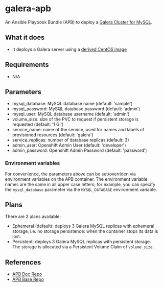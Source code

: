 galera-apb
===============

An Ansible Playbook Bundle (APB) to deploy a [Galera Cluster for MySQL](http://galeracluster.com).

## What it does
* It deploys a Galera server using a [derived CentOS image](https://github.com/beekhof/rss-operator/blob/master/apps/galera/Dockerfile)

## Requirements
* N/A

## Parameters

* mysql_database: MySQL database name (default: 'sample')
* mysql_password: MySQL database password (default: 'admin')
* mysql_user: MySQL database username (default: 'admin')
* volume_size: size of the PVC to request if persistent storage is requested (default: '1 Gi')
* service_name: name of the service, used for names and labels of provisioned resources (default: 'galera')
* service_replicas: number of database replicas (default: 3)
* admin_user: Openshift Admin User (default: 'developer')
* admin_password: Openshift Admin Password (default: 'password')

### Environment variables

For convenience, the parameters above can be set/overriden via environment variables on the APB container. The environment variable names are the same in all upper case letters; for example, you can specify the `mysql_database` parameter via the `MYSQL_DATABASE` environment variable.

## Plans

There are 2 plans available:

* Ephemeral (default): deploys 3 Galera MySQL replicas with ephemeral storage, i.e. no storage persistence: when the container stops its data is lost.
* Persistent: deploys 3 Galera MySQL replicas with persistent storage. The storage is allocated via a Persistent Volume Claim of `volume_size`.

## References

- [APB Doc Repo](https://github.com/ansibleplaybookbundle/ansible-playbook-bundle)
- [APB Base Repo](https://github.com/ansibleplaybookbundle/apb-base)

